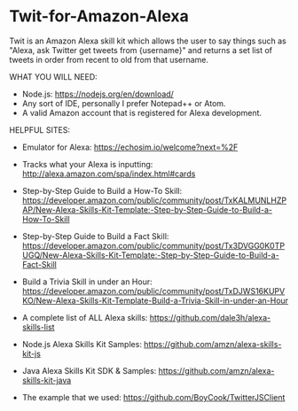 # Twit-for-Amazon-Alexa
Twit is an Amazon Alexa skill kit which allows the user to say things such as "Alexa, ask Twitter get tweets from {username}" and returns a set list of tweets in order from recent to old from that username.

WHAT YOU WILL NEED:
- Node.js: https://nodejs.org/en/download/
- Any sort of IDE, personally I prefer Notepad++ or Atom.
- A valid Amazon account that is registered for Alexa development.

HELPFUL SITES:
- Emulator for Alexa:
https://echosim.io/welcome?next=%2F   

- Tracks what your Alexa is inputting:
http://alexa.amazon.com/spa/index.html#cards

- Step-by-Step Guide to Build a How-To Skill:
https://developer.amazon.com/public/community/post/TxKALMUNLHZPAP/New-Alexa-Skills-Kit-Template:-Step-by-Step-Guide-to-Build-a-How-To-Skill
 
- Step-by-Step Guide to Build a Fact Skill:
https://developer.amazon.com/public/community/post/Tx3DVGG0K0TPUGQ/New-Alexa-Skills-Kit-Template:-Step-by-Step-Guide-to-Build-a-Fact-Skill

- Build a Trivia Skill in under an Hour:
https://developer.amazon.com/public/community/post/TxDJWS16KUPVKO/New-Alexa-Skills-Kit-Template-Build-a-Trivia-Skill-in-under-an-Hour

- A complete list of ALL Alexa skills:
https://github.com/dale3h/alexa-skills-list

- Node.js Alexa Skills Kit Samples:
https://github.com/amzn/alexa-skills-kit-js

- Java Alexa Skills Kit SDK & Samples:
https://github.com/amzn/alexa-skills-kit-java

- The example that we used:
https://github.com/BoyCook/TwitterJSClient
